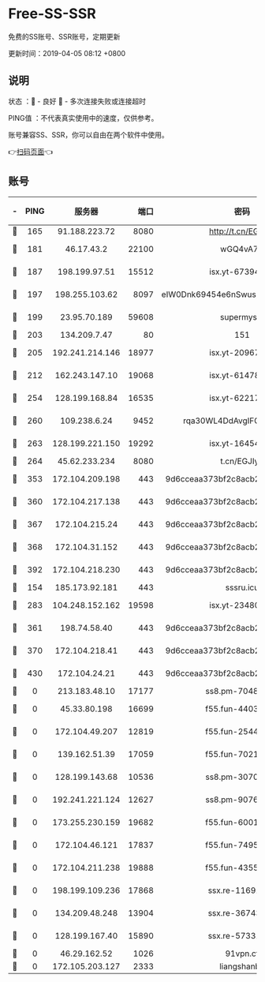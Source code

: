 # Free-SS-SSR

免费的SS账号、SSR账号，定期更新

更新时间：2019-04-05 08:12 +0800

## 说明

状态     ：🙂 - 良好 🙁 - 多次连接失败或连接超时

PING值   ：不代表真实使用中的速度，仅供参考。

账号兼容SS、SSR，你可以自由在两个软件中使用。

👉[扫码页面](https://liesauer.github.io/Free-SS-SSR/)👈

## 账号

|-|PING|服务器|端口|密码|加密方式|区域|
|:----:|:----:|:-----:|-----:|:----:|:----:|:----:|
|🙂|165|91.188.223.72|8080|http://t.cn/EGJIyrl|rc4-md5|RU|
|🙂|181|46.17.43.2|22100|wGQ4vA7D|aes-256-gcm|RU|
|🙂|187|198.199.97.51|15512|isx.yt-67394255|aes-256-cfb|US|
|🙂|197|198.255.103.62|8097|eIW0Dnk69454e6nSwuspv9DmS201tQ0D|aes-256-cfb|US|
|🙂|199|23.95.70.189|59608|supermyssr|chacha20-ietf|US|
|🙂|203|134.209.7.47|80|151|chacha20|US|
|🙂|205|192.241.214.146|18977|isx.yt-20967383|aes-256-cfb|US|
|🙂|212|162.243.147.10|19068|isx.yt-61478887|aes-256-cfb|US|
|🙂|254|128.199.168.84|16535|isx.yt-62217895|aes-256-cfb|SG|
|🙂|260|109.238.6.24|9452|rqa30WL4DdAvgIFG6Fs3znzTa|aes-256-cfb|FR|
|🙂|263|128.199.221.150|19292|isx.yt-16454453|aes-256-cfb|SG|
|🙂|264|45.62.233.234|8080|t.cn/EGJIyrl|rc4-md5|CA|
|🙂|353|172.104.209.198|443|9d6cceaa373bf2c8acb22e60b6a58be6|aes-256-cfb|US|
|🙂|360|172.104.217.138|443|9d6cceaa373bf2c8acb22e60b6a58be6|aes-256-cfb|US|
|🙂|367|172.104.215.24|443|9d6cceaa373bf2c8acb22e60b6a58be6|aes-256-cfb|US|
|🙂|368|172.104.31.152|443|9d6cceaa373bf2c8acb22e60b6a58be6|aes-256-cfb|US|
|🙂|392|172.104.218.230|443|9d6cceaa373bf2c8acb22e60b6a58be6|aes-256-cfb|US|
|🙂|154|185.173.92.181|443|sssru.icu|rc4-md5|RU|
|🙂|283|104.248.152.162|19598|isx.yt-23480328|aes-256-cfb|SG|
|🙂|361|198.74.58.40|443|9d6cceaa373bf2c8acb22e60b6a58be6|aes-256-cfb|US|
|🙂|370|172.104.218.41|443|9d6cceaa373bf2c8acb22e60b6a58be6|aes-256-cfb|US|
|🙂|430|172.104.24.21|443|9d6cceaa373bf2c8acb22e60b6a58be6|aes-256-cfb|US|
|🙁|0|213.183.48.10|17177|ss8.pm-70485550|rc4-md5|RU|
|🙁|0|45.33.80.198|16699|f55.fun-44032536|aes-256-cfb|US|
|🙁|0|172.104.49.207|12819|f55.fun-25442615|aes-256-cfb|SG|
|🙁|0|139.162.51.39|17059|f55.fun-70212251|aes-256-cfb|SG|
|🙁|0|128.199.143.68|10536|ss8.pm-30707550|aes-256-cfb|SG|
|🙁|0|192.241.221.124|12627|ss8.pm-90761308|aes-256-cfb|US|
|🙁|0|173.255.230.159|19682|f55.fun-60016732|aes-256-cfb|US|
|🙁|0|172.104.46.121|17837|f55.fun-74959561|aes-256-cfb|SG|
|🙁|0|172.104.211.238|19888|f55.fun-43554596|aes-256-cfb|US|
|🙁|0|198.199.109.236|17868|ssx.re-11691395|aes-256-cfb|US|
|🙁|0|134.209.48.248|13904|ssx.re-36743043|aes-256-cfb|US|
|🙁|0|128.199.167.40|15890|ssx.re-57331403|aes-256-cfb|SG|
|🙁|0|46.29.162.52|1026|91vpn.cf|rc4-md5|RU|
|🙁|0|172.105.203.127|2333|liangshanbo|chacha20|JP|
